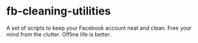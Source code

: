 # fb-cleaning-utilities
A set of scripts to keep your Facebook account neat and clean. Free your mind from the clutter. Offline life is better.
